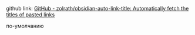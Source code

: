 github link: [GitHub - zolrath/obsidian-auto-link-title: Automatically fetch the titles of pasted links](https://github.com/zolrath/obsidian-auto-link-title)

по-умолчанию
